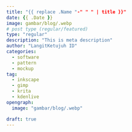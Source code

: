 ```yaml
---
title: "{{ replace .Name "-" " " | title }}"
date: {{ .Date }}
image: gambar/blog/.webp
# post type (regular/featured)
type: "regular"
description: "This is meta description"
author: "LangitKetujuh ID"
categories:
  - software
  - pattern
  - mockup
tag:
  - inkscape
  - gimp
  - krita
  - kdenlive
opengraph:
  image: "gambar/blog/.webp"

draft: true
---
```


###
